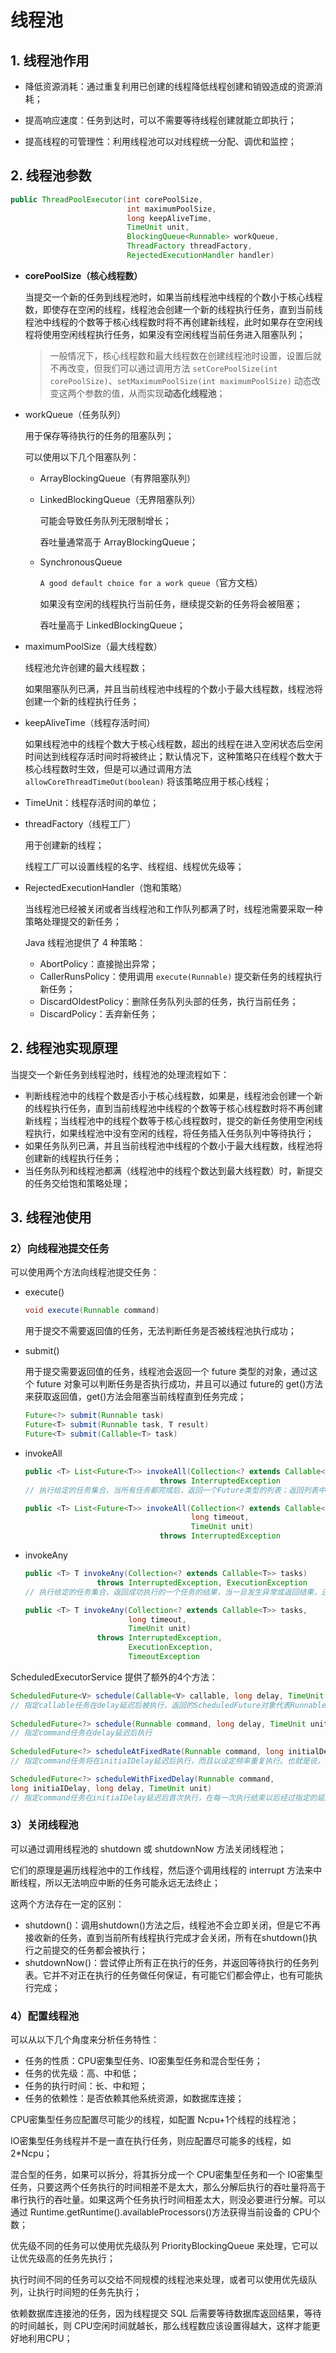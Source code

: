 # 线程池

## 1. 线程池作用

+ 降低资源消耗：通过重复利用已创建的线程降低线程创建和销毁造成的资源消耗；

+ 提高响应速度：任务到达时，可以不需要等待线程创建就能立即执行；
+ 提高线程的可管理性：利用线程池可以对线程统一分配、调优和监控；

## 2. 线程池参数

```java
public ThreadPoolExecutor(int corePoolSize,
                          int maximumPoolSize,
                          long keepAliveTime,
                          TimeUnit unit,
                          BlockingQueue<Runnable> workQueue,
                          ThreadFactory threadFactory,
                          RejectedExecutionHandler handler)  
```

+ **corePoolSize（核心线程数）**

  

  

  当提交一个新的任务到线程池时，如果当前线程池中线程的个数小于核心线程数，即使存在空闲的线程，线程池会创建一个新的线程执行任务，直到当前线程池中线程的个数等于核心线程数时将不再创建新线程，此时如果存在空闲线程将使用空闲线程执行任务，如果没有空闲线程当前任务进入阻塞队列；

  > 一般情况下，核心线程数和最大线程数在创建线程池时设置，设置后就不再改变，但我们可以通过调用方法 `setCorePoolSize(int corePoolSize)`、`setMaximumPoolSize(int maximumPoolSize)` 动态改变这两个参数的值，从而实现**动态化线程池**；

+ workQueue（任务队列）

  用于保存等待执行的任务的阻塞队列；

  可以使用以下几个阻塞队列：

  + ArrayBlockingQueue（有界阻塞队列）

  + LinkedBlockingQueue（无界阻塞队列）

    可能会导致任务队列无限制增长；

    吞吐量通常高于 ArrayBlockingQueue；

  + SynchronousQueue

    `A good default choice for a work queue`（官方文档）

    如果没有空闲的线程执行当前任务，继续提交新的任务将会被阻塞；

    吞吐量高于 LinkedBlockingQueue；

+ maximumPoolSize（最大线程数）

  线程池允许创建的最大线程数；

  如果阻塞队列已满，并且当前线程池中线程的个数小于最大线程数，线程池将创建一个新的线程执行任务；

+ keepAliveTime（线程存活时间）

  如果线程池中的线程个数大于核心线程数，超出的线程在进入空闲状态后空闲时间达到线程存活时间时将被终止；默认情况下，这种策略只在线程个数大于核心线程数时生效，但是可以通过调用方法 `allowCoreThreadTimeOut(boolean)` 将该策略应用于核心线程；

+ TimeUnit：线程存活时间的单位；

+ threadFactory（线程工厂）

  用于创建新的线程；

  线程工厂可以设置线程的名字、线程组、线程优先级等；

+ RejectedExecutionHandler（饱和策略）

  当线程池已经被关闭或者当线程池和工作队列都满了时，线程池需要采取一种策略处理提交的新任务；

  Java 线程池提供了 4 种策略：

  +  AbortPolicy：直接抛出异常；
  +  CallerRunsPolicy：使用调用 `execute(Runnable)` 提交新任务的线程执行新任务；
  +  DiscardOldestPolicy：删除任务队列头部的任务，执行当前任务；
  +  DiscardPolicy：丢弃新任务；



## 2. 线程池实现原理

当提交一个新任务到线程池时，线程池的处理流程如下：

+ 判断线程池中的线程个数是否小于核心线程数，如果是，线程池会创建一个新的线程执行任务，直到当前线程池中线程的个数等于核心线程数时将不再创建新线程；当线程池中的线程个数等于核心线程数时，提交的新任务使用空闲线程执行，如果线程池中没有空闲的线程，将任务插入任务队列中等待执行；
+ 如果任务队列已满，并且当前线程池中线程的个数小于最大线程数，线程池将创建新的线程执行任务；
+ 当任务队列和线程池都满（线程池中的线程个数达到最大线程数）时，新提交的任务交给饱和策略处理；



## 3. 线程池使用



### 2）向线程池提交任务

可以使用两个方法向线程池提交任务：

+ execute()

  ```java
  void execute(Runnable command)
  ```

  用于提交不需要返回值的任务，无法判断任务是否被线程池执行成功；

+ submit()

  用于提交需要返回值的任务，线程池会返回一个 future 类型的对象，通过这个 future 对象可以判断任务是否执行成功，并且可以通过 future的 get()方法来获取返回值，get()方法会阻塞当前线程直到任务完成；

  ```java
  Future<?> submit(Runnable task)
  Future<T> submit(Runnable task, T result)
  Future<T> submit(Callable<T> task)    
  ```

+ invokeAll

  ```java
  public <T> List<Future<T>> invokeAll(Collection<? extends Callable<T>> tasks)
                                throws InterruptedException
  // 执行给定的任务集合，当所有任务都完成后，返回一个Future类型的列表；返回列表中每个元素调用Future.isDone()方法都将返回true
  
  public <T> List<Future<T>> invokeAll(Collection<? extends Callable<T>> tasks,
                                       long timeout,
                                       TimeUnit unit)
                                throws InterruptedException                            
  ```

+ invokeAny

  ```java
  public <T> T invokeAny(Collection<? extends Callable<T>> tasks)
                  throws InterruptedException, ExecutionException
  // 执行给定的任务集合，返回成功执行的一个任务的结果，当一旦发生异常或返回结果，还未完成的任务被取消
  
  public <T> T invokeAny(Collection<? extends Callable<T>> tasks,
                         long timeout,
                         TimeUnit unit)
                  throws InterruptedException,
                         ExecutionException,
                         TimeoutException        
  ```

ScheduledExecutorService 提供了额外的4个方法：

```java
ScheduledFuture<V> schedule(Callable<V> callable, long delay, TimeUnit unit)
// 指定callable任务在delay延迟后被执行，返回的ScheduledFuture对象代表Runnable任务的返回值；
    
ScheduledFuture<?> schedule(Runnable command, long delay, TimeUnit unit)
// 指定command任务在delay延迟后执行
    
ScheduledFuture<?> scheduleAtFixedRate(Runnable command, long initialDelay, long period, TimeUnit unit)
// 指定command任务将在initiaIDelay延迟后执行，而且以设定频率重复执行。也就是说，在initiaIDelay后开始执行，依次在initiaIDelay+period、initiaIDelay+2*period...处重复执行。如果执行任务过程中遇到异常，则禁止后续执行。否则，任务只有在调用Future. cancel()方法或者线程池的shutdown()方法后才能终止。如果此任务的任何执行花费的时间超过其周期，则后续执行可能会延迟开始，但不会并发执行。

ScheduledFuture<?> scheduleWithFixedDelay(Runnable command, 
long initiaIDelay, long delay, TimeUnit unit)
// 指定command任务在initiaIDelay延迟后首次执行，在每一次执行结束以后经过指定的延迟才能开始下一次执行。如果执行任务过程中遇到异常，则禁止后续执行。否则，任务只有在调用Future. cancel()方法或者线程池的shutdown()方法后才能终止
```

### 3）关闭线程池

可以通过调用线程池的 shutdown 或 shutdownNow 方法关闭线程池；

它们的原理是遍历线程池中的工作线程，然后逐个调用线程的 interrupt 方法来中断线程，所以无法响应中断的任务可能永远无法终止；

这两个方法存在一定的区别：

+ shutdown()：调用shutdown()方法之后，线程池不会立即关闭，但是它不再接收新的任务，直到当前所有线程执行完成才会关闭，所有在shutdown()执行之前提交的任务都会被执行；
+ shutdownNow()：尝试停止所有正在执行的任务，并返回等待执行的任务列表。它并不对正在执行的任务做任何保证，有可能它们都会停止，也有可能执行完成；

### 4）配置线程池

可以从以下几个角度来分析任务特性：

+ 任务的性质：CPU密集型任务、IO密集型任务和混合型任务；
+ 任务的优先级：高、中和低；
+ 任务的执行时间：长、中和短；
+ 任务的依赖性：是否依赖其他系统资源，如数据库连接；

CPU密集型任务应配置尽可能少的线程，如配置 Ncpu+1个线程的线程池；

IO密集型任务线程并不是一直在执行任务，则应配置尽可能多的线程，如 2*Ncpu；

混合型的任务，如果可以拆分，将其拆分成一个 CPU密集型任务和一个 IO密集型任务，只要这两个任务执行的时间相差不是太大，那么分解后执行的吞吐量将高于串行执行的吞吐量。如果这两个任务执行时间相差太大，则没必要进行分解。可以通过 Runtime.getRuntime().availableProcessors()方法获得当前设备的 CPU个数；

优先级不同的任务可以使用优先级队列 PriorityBlockingQueue 来处理，它可以让优先级高的任务先执行；

执行时间不同的任务可以交给不同规模的线程池来处理，或者可以使用优先级队列，让执行时间短的任务先执行；

依赖数据库连接池的任务，因为线程提交 SQL 后需要等待数据库返回结果，等待的时间越长，则 CPU空闲时间就越长，那么线程数应该设置得越大，这样才能更好地利用CPU；